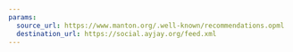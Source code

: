 ```yaml
---
params:
  source_url: https://www.manton.org/.well-known/recommendations.opml
  destination_url: https://social.ayjay.org/feed.xml
---
```

